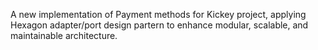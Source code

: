 A new implementation of Payment methods for Kickey project, applying Hexagon adapter/port design partern to enhance modular, scalable, and maintainable architecture.

